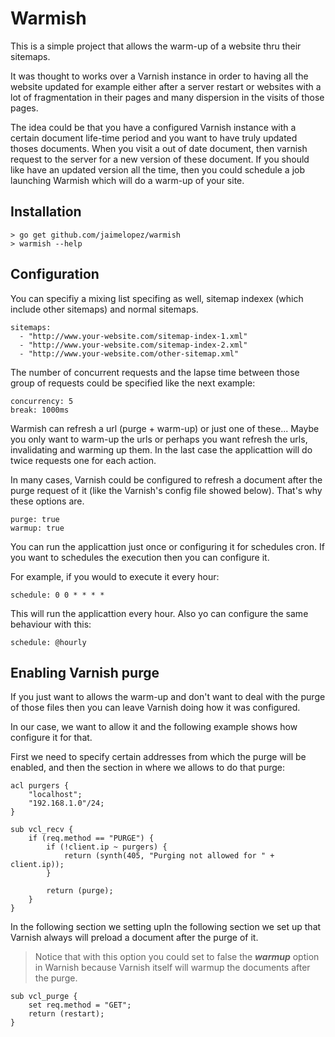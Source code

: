 # Warmish
This is a simple project that allows the warm-up of a website thru their sitemaps.

It was thought to works over a Varnish instance in order to having all the website updated for example either after a server restart or websites with a lot of fragmentation in their pages and many dispersion in the visits of those pages.

The idea could be that you have a configured Varnish instance with a certain document life-time period and you want to have truly updated thoses documents. When you visit a out of date document, then varnish request to the server for a new version of these document. If you should like have an updated version all the time, then you could schedule a job launching Warmish which will do a warm-up of your site.  

## Installation
```
> go get github.com/jaimelopez/warmish
> warmish --help
```

## Configuration
You can specifiy a mixing list specifing as well, sitemap indexex (which include other sitemaps) and normal sitemaps.
```
sitemaps:
  - "http://www.your-website.com/sitemap-index-1.xml"
  - "http://www.your-website.com/sitemap-index-2.xml"
  - "http://www.your-website.com/other-sitemap.xml"
```

The number of concurrent requests and the lapse time between those group of requests could be specified like the next example:
```
concurrency: 5
break: 1000ms
```

Warmish can refresh a url (purge + warm-up) or just one of these...
Maybe you only want to warm-up the urls or perhaps you want refresh the urls, invalidating and warming up them. In the last case the applicattion will do twice requests one for each action.

In many cases, Varnish could be configured to refresh a document after the purge request of it (like the Varnish's config file showed below). That's why these options are.
```
purge: true
warmup: true
```

You can run the applicattion just once or configuring it for schedules cron. If you want to schedules the execution then you can configure it.

For example, if you would to execute it every hour:
```
schedule: 0 0 * * * *
```
This will run the applicattion every hour. Also yo can configure the same behaviour  with this:
```
schedule: @hourly
```

## Enabling Varnish purge
If you just want to allows the warm-up and don't want to deal with the purge of those files then you can leave Varnish doing how it was configured.

In our case, we want to allow it and the following example shows how configure it for that.

First we need to specify certain addresses from which the purge will be enabled, and then the section in where we allows to do that purge:
```
acl purgers {
    "localhost";
    "192.168.1.0"/24;
}
 
sub vcl_recv {
    if (req.method == "PURGE") {
        if (!client.ip ~ purgers) {
            return (synth(405, "Purging not allowed for " + client.ip));
        }

        return (purge);
    }
}
```

In the following section we setting upIn the following section we set up that Varnish always will preload a document after the purge of it.
>Notice that with this option you could set to false the ***warmup*** option in Warnish because Varnish itself will warmup the documents after the purge.

```
sub vcl_purge {
    set req.method = "GET";
    return (restart);
}
```